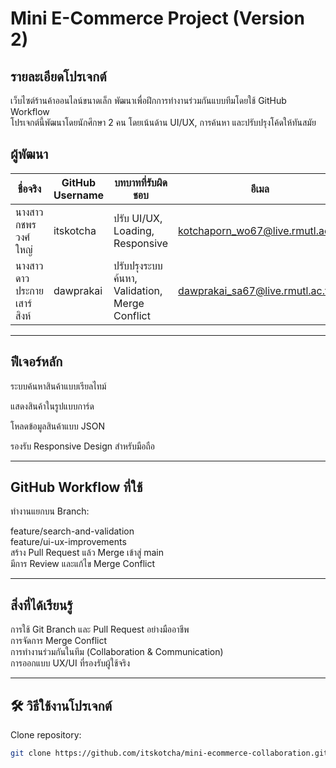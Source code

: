 <h1>Mini E-Commerce Project (Version 2)</h1>

<h2>รายละเอียดโปรเจกต์</h2>

เว็บไซต์ร้านค้าออนไลน์ขนาดเล็ก พัฒนาเพื่อฝึกการทำงานร่วมกันแบบทีมโดยใช้ GitHub Workflow</br>
โปรเจกต์นี้พัฒนาโดยนักศึกษา 2 คน โดยเน้นด้าน UI/UX, การค้นหา และปรับปรุงโค้ดให้ทันสมัย

<h2>ผู้พัฒนา</h2>

| ชื่อจริง | GitHub Username | บทบาทที่รับผิดชอบ |อีเมล |
|---------|---------|---------|---------| 
|นางสาวกชพร วงศ์ใหญ่| itskotcha | ปรับ UI/UX, Loading, Responsive |kotchaporn_wo67@live.rmutl.ac.th|
|นางสาวดาวประกาย เสาร์สิงห์| dawprakai | ปรับปรุงระบบค้นหา, Validation, Merge Conflict |dawprakai_sa67@live.rmutl.ac.th |
<hr>
<h2>ฟีเจอร์หลัก</h2>

ระบบค้นหาสินค้าแบบเรียลไทม์

แสดงสินค้าในรูปแบบการ์ด

โหลดข้อมูลสินค้าแบบ JSON

รองรับ Responsive Design สำหรับมือถือ
<hr>
<h2>GitHub Workflow ที่ใช้</h2>

ทำงานแยกบน Branch:

feature/search-and-validation</br>
feature/ui-ux-improvements</br>
สร้าง Pull Request แล้ว Merge เข้าสู่ main</br>
มีการ Review และแก้ไข Merge Conflict</br>
<hr>
<h2>สิ่งที่ได้เรียนรู้</h2>

การใช้ Git Branch และ Pull Request อย่างมืออาชีพ</br>
การจัดการ Merge Conflict</br>
การทำงานร่วมกันในทีม (Collaboration & Communication)</br>
การออกแบบ UX/UI ที่รองรับผู้ใช้จริง</br>
<hr>
<h2>🛠 วิธีใช้งานโปรเจกต์</h2>

Clone repository:
```bash
git clone https://github.com/itskotcha/mini-ecommerce-collaboration.git
